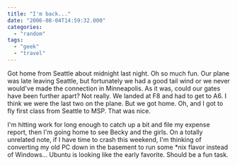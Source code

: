```yaml
---
title: "I'm back..."
date: "2006-08-04T14:59:32.000"
categories: 
  - "random"
tags: 
  - "geek"
  - "travel"
---
```


Got home from Seattle about midnight last night. Oh so much fun. Our plane was late leaving Seattle, but fortunately we had a good tail wind or we never would've made the connection in Minneapolis. As it was, could our gates have been further apart? Not really. We landed at F8 and had to get to A6. I think we were the last two on the plane. But we got home. Oh, and I got to fly first class from Seattle to MSP. That was nice.

I'm hitting work for long enough to catch up a bit and file my expense report, then I'm going home to see Becky and the girls. On a totally unrelated note, if I have time to crash this weekend, I'm thinking of converting my old PC down in the basement to run some \*nix flavor instead of Windows... Ubuntu is looking like the early favorite. Should be a fun task.
